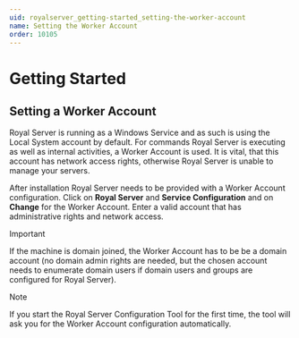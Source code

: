 ```yaml
---
uid: royalserver_getting-started_setting-the-worker-account
name: Setting the Worker Account
order: 10105
---
```

# Getting Started

## Setting a Worker Account

Royal Server is running as a Windows Service and as such is using the Local System account by default. For commands Royal Server is executing as well as internal activities, a Worker Account is used. It is vital, that this account has network access rights, otherwise Royal Server is unable to manage your servers.

After installation Royal Server needs to be provided with a Worker Account configuration. Click on **Royal Server** and **Service Configuration** and on **Change** for the Worker Account. Enter a valid account that has administrative rights and network access.

> [!IMPORTANT]
> If the machine is domain joined, the Worker Account has to be be a domain account (no domain admin rights are needed, but the chosen account needs to enumerate domain users if domain users and groups are configured for Royal Server).

> [!NOTE]
> If you start the Royal Server Configuration Tool for the first time, the tool will ask you for the Worker Account configuration automatically.



